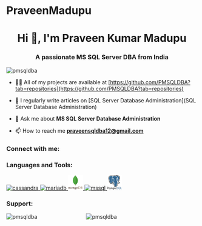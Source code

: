 # PraveenMadupu

<h1 align="center">Hi 👋, I'm Praveen Kumar Madupu</h1>
<h3 align="center">A passionate MS SQL Server DBA from India</h3>

<p align="left"> <img src="https://komarev.com/ghpvc/?username=pmsqldba&label=Profile%20views&color=0e75b6&style=flat" alt="pmsqldba" /> </p>

- 👨‍💻 All of my projects are available at [https://github.com/PMSQLDBA?tab=repositories](https://github.com/PMSQLDBA?tab=repositories)

- 📝 I regularly write articles on [SQL Server Database Administration](SQL Server Database Administration)

- 💬 Ask me about **MS SQL Server Database Administration**

- 📫 How to reach me **praveensqldba12@gmail.com** 

<h3 align="left">Connect with me:</h3>
<p align="left">
</p>

<h3 align="left">Languages and Tools:</h3>
<p align="left"> <a href="https://cassandra.apache.org/" target="_blank" rel="noreferrer"> <img src="https://www.vectorlogo.zone/logos/apache_cassandra/apache_cassandra-icon.svg" alt="cassandra" width="40" height="40"/> </a> <a href="https://mariadb.org/" target="_blank" rel="noreferrer"> <img src="https://www.vectorlogo.zone/logos/mariadb/mariadb-icon.svg" alt="mariadb" width="40" height="40"/> </a> <a href="https://www.mongodb.com/" target="_blank" rel="noreferrer"> <img src="https://raw.githubusercontent.com/devicons/devicon/master/icons/mongodb/mongodb-original-wordmark.svg" alt="mongodb" width="40" height="40"/> </a> <a href="https://www.microsoft.com/en-us/sql-server" target="_blank" rel="noreferrer"> <img src="https://www.svgrepo.com/show/303229/microsoft-sql-server-logo.svg" alt="mssql" width="40" height="40"/> </a> <a href="https://www.postgresql.org" target="_blank" rel="noreferrer"> <img src="https://raw.githubusercontent.com/devicons/devicon/master/icons/postgresql/postgresql-original-wordmark.svg" alt="postgresql" width="40" height="40"/> </a> </p>


<h3 align="left">Support:</h3>
<p><a href="https://www.buymeacoffee.com/pmsqldba"> <img align="left" src="https://cdn.buymeacoffee.com/buttons/v2/default-yellow.png" height="50" width="210" alt="pmsqldba" /></a><a href="https://ko-fi.com/pmsqldba"> <img align="left" src="https://cdn.ko-fi.com/cdn/kofi3.png?v=3" height="50" width="210" alt="pmsqldba" /></a></p><br><br>

